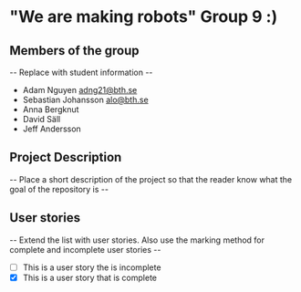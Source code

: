 # "We are making robots" Group 9 :)

## Members of the group
-- Replace with student information --
* Adam Nguyen adng21@bth.se
* Sebastian Johansson alo@bth.se
* Anna Bergknut
* David Säll
* Jeff Andersson

## Project Description
-- Place a short description of the project so that the reader know what the goal of the repository is --

## User stories
-- Extend the list with user stories. Also use the marking method for complete and incomplete user stories --

- [ ] This is a user story the is incomplete 
- [X] This is a user story that is complete
